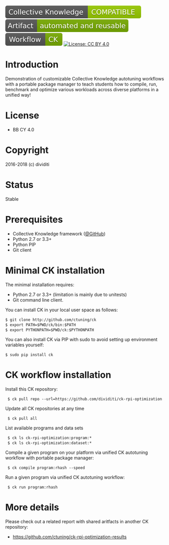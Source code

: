 [![compatibility](https://github.com/ctuning/ck-guide-images/blob/master/ck-compatible.svg)](https://github.com/ctuning/ck)
[![automation](https://github.com/ctuning/ck-guide-images/blob/master/ck-artifact-automated-and-reusable.svg)](http://cTuning.org/ae)
[![workflow](https://github.com/ctuning/ck-guide-images/blob/master/ck-workflow.svg)](http://cKnowledge.org)
[![License: CC BY 4.0](https://img.shields.io/badge/License-CC%20BY%204.0-lightgrey.svg)](http://creativecommons.org/licenses/by/4.0/)

Introduction
============

Demonstration of customizable Collective Knowledge autotuning workflows 
with a portable package manager to teach students how to compile, run, 
benchmark and optimize various workloads across diverse platforms
in a unified way!

License
=======
* BB CY 4.0

Copyright
=========
2016-2018 (c) dividiti

Status
======
Stable

Prerequisites
=============
* Collective Knowledge framework ([@GitHub](http://github.com/ctuning/ck))
* Python 2.7 or 3.3+
* Python PIP
* Git client

Minimal CK installation
=======================

The minimal installation requires:

* Python 2.7 or 3.3+ (limitation is mainly due to unitests)
* Git command line client.

You can install CK in your local user space as follows:

```
$ git clone http://github.com/ctuning/ck
$ export PATH=$PWD/ck/bin:$PATH
$ export PYTHONPATH=$PWD/ck:$PYTHONPATH
```

You can also install CK via PIP with sudo to avoid setting up environment variables yourself:

```
$ sudo pip install ck
```

CK workflow installation
========================


Install this CK repository:

```
 $ ck pull repo --url=https://github.com/dividiti/ck-rpi-optimization
```

Update all CK repositories at any time
```
 $ ck pull all
```

List available programs and data sets

```
 $ ck ls ck-rpi-optimization:program:*
 $ ck ls ck-rpi-optimization:dataset:*
```

Compile a given program on your platform via unified CK autotuning workflow with portable package manager:
```
 $ ck compile program:rhash --speed
```

Run a given program via unified CK autotuning workflow:

```
 $ ck run program:rhash
```

More details
============

Please check out a related report with shared aritfacts in another CK repository:
* https://github.com/ctuning/ck-rpi-optimization-results
